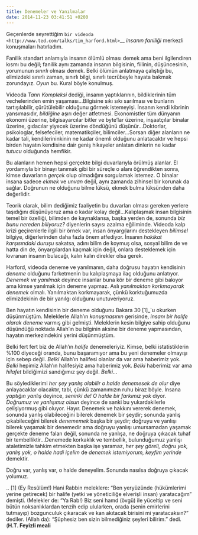 ```yaml
---
title: Denemeler ve Yanılmalar
date: 2014-11-23 03:41:51 +0200
---
```


Geçenlerde seyrettiğim `bir
videoda <http://www.ted.com/talks/tim_harford.html>`__ *insanın
faniliği* merkezli konuşmaları hatırladım.

Fanilik standart anlamıyla insanın ölümlü olması demek ama beni
ilgilendiren kısmı bu değil; fanilik aynı zamanda insanın bilgisinin,
fiilinin, düşüncesinin, yorumunun *sınırlı* olması demek. Belki ölümün
anlatmaya çalıştığı bu, elimizdeki sınırlı zaman, sınırlı bilgi, sınırlı
tecrübeyle hayata bakmak zorundayız. *Oyun* bu. Kural böyle konulmuş.

Videoda *Tanrı Kompleksi* dediği, insanın yaptıklarının, bildiklerinin
tüm vechelerinden emin yaşaması…Bilgisine sıkı sıkı sarılması ve
bunların tartışılabilir, çürütülebilir olduğunu görmek istemeyişi.
İnsanın kendi kibrinin yansımasıdır, *bildiğine* aşırı değer atfetmesi.
Ekonomistler tüm dünyanın ekonomi üzerine, bilgisayarcılar bitler ve
byte’lar üzerine, inşaatçılar binalar üzerine, gıdacılar yiyecek üzerine
döndüğünü düşünür…Doktorlar, psikologlar, felsefeciler, matematikçiler,
bilimciler…Sorsan diğer alanların ne kadar tali, kendilerininkinin ne
kadar önemli olduğunu anlatacaktır ve hepsi birden hayatın kendisine
dair geniş hikayeler anlatan dinlerin ne kadar *tutucu* olduğunda
hemfikir.

Bu alanların hemen hepsi gerçekte bilgi duvarlarıyla örülmüş alanlar. El
yordamıyla bir binayı tanımak gibi bir süreçle o alanı öğrendikten
sonra, kimse duvarların *gerçek* olup olmadığını sorgulamak istemez. O
binalar insana sadece *ekmek* ve *unvan* değil, aynı zamanda zihinsel
bir korunak da sağlar. Doğrunun ne olduğunu bilme lüksü, ekmek bulma
lüksünden daha değerlidir.

Teorik olarak, bilim dediğimiz faaliyetin bu duvarları olması gereken
yerlere taşıdığını düşünüyoruz ama o kadar kolay değil…Kalıplaşmak insan
bilgisinin temel bir özelliği, bilimden de kaynaklansa, başka yerden de,
sonunda *biz bunu nereden biliyoruz?* diyenlerin sayısı azalma
eğiliminde. Videoda kalp krizi geçirenlerle ilgili bir örnek var, insan
önyargılarını destekleyen *bilimsel* bilgiye, diğerlerinden daha fazla
önem atfediyor. İnsanın *hakikat karşısındaki duruşu* sakatsa, adını
bilim de koymuş olsa, sosyal bilim de ve hatta din de, önyargılardan
kaçmak için değil, onlara desteklemek için kıvranan insanın bulacağı,
kalın kalın direkler olsa gerek.

Harford, videoda deneme ve yanılmanın, daha doğrusu hayatın kendisinin
*deneme* olduğunu farketmenin bu kalıplaşmaya ilaç olduğunu anlatıyor.
*Denemek ve yanılmak* deyince insanlar buna kör bir deneme gibi bakıyor
ama kimse yanılmak için deneme yapmaz. Aslı *yanılmaktan korkmayarak
denemek* olmalı. Yanılmaktan korkmayarak, çünkü korktuğumuzda
elimizdekinin de bir yanılgı olduğunu unutuveriyoruz.

Ben hayatın kendisinin bir deneme olduğunu Bakara 30 [1]_\`u okurken
düşünmüştüm. Meleklerle Allah’ın *konuşmasının* gerisinde, *insanı bir
halife olarak deneme* varmış gibi gelmişti. Meleklerin kesin bilgiye
sahip olduğunu düşündüğü noktada Allah’ın bu bilginin aksine bir deneme
yapmasından, hayatın merkezindekini yerini düşünmüştüm.

Belki fert fert biz de Allah’ın *halife* denemeleriyiz. Kimse, belki
istatistiklerin %100 diyeceği oranda, bunu başaramıyor ama bu yeni
denemeler olmayışı için sebep değil. *Belki* Allah’ın halifesi olanlar
da var ama haberimiz yok. *Belki* hepimiz Allah’ın halifesiyiz ama
haberimiz yok. *Belki* haberimiz var ama *hilafet* bildiğimizi
sandığımız şey değil. *Belki…*

Bu söylediklerimi *her şey yanlış olabilir o halde denemesek de olur*
diye anlayacaklar olacaktır, tabi, çünkü zamanımızın ruhu biraz böyle.
İnsana *yaptığın yanlış* deyince, *seninki de! O halde bir farkımız yok*
diyor. *Doğrumuz ve yanlışımız olsun* deyince de sanki bu yukardakilerle
çelişiyormuş gibi oluyor. Hayır. Denemek ve hakkını vererek denemek,
sonunda yanlış olabileceğini bilerek denemek bir şeydir; sonunda yanlış
çıkabileceğini bilerek *denememek* başka bir şeydir; doğruyu ve yanlışı
bilerek yaşamak bir denemedir ama doğruyu yanlışı umursamadan yaşamak
gerçekte deneme falan değil, sonunda ne yanlışa, ne doğruya çıkacak
tuhaf bir tembelliktir…Denemede korkaklık ve tembellik, bulunduğumuz
yanlışı ataletimizle tahkim etmekten başka işe yaramaz, *her şey göreli,
doğru yok, yanlış yok, o halde hadi içelim* de *denemek istemiyorum,
keyfim yerinde* demektir.

Doğru var, yanlış var, o halde deneyelim. Sonunda nasılsa doğruya
çıkacak yolumuz.

.. [1]
   (Ey Resûlüm!) Hani Rabbin meleklere: “Ben yeryüzünde (hükümlerimi
   yerine getirecek) bir halife (yetki ve yöneticiliğe elverişli insan)
   yaratacağım” demişti. (Melekler de: “Ya Rab!) Biz seni hamd (övgü)
   ile yüceltip ve seni bütün noksanlıklardan tenzih edip ulularken,
   orada (senin emirlerini tutmayıp) bozgunculuk çıkaracak ve kan
   akıtacak birisini mi yaratacaksın?” dediler. (Allah da): “Şüphesiz
   ben sizin bilmediğiniz şeyleri bilirim.” dedi. (**H.T. Feyizli
   meali**
